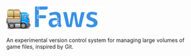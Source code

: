 ![Faws](./doc/img/logo.png)

An experimental version control system for managing large volumes of game files, inspired by Git.
